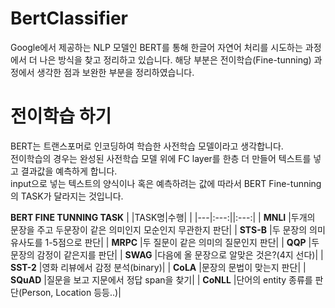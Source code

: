 # BertClassifier
Google에서 제공하는 NLP 모델인 BERT를 통해 한글어 자연어 처리를 시도하는 과정에서 더 나은 방식을 찾고 정리하고 있습니다. 해당 부분은 전이학습(Fine-tunning) 과정에서 생각한 점과 보완한 부분을 정리하였습니다.

# 전이학습 하기
BERT는 트랜스포머로 인코딩하여 학습한 사전학습 모델이라고 생각합니다.   
전이학습의 경우는 완성된 사전학습 모델 위에 FC layer를 한층 더 만들어 텍스트를 넣고 결과값을 예측하게 합니다.   
input으로 넣는 텍스트의 양식이나 혹은 예측하려는 값에 따라서 BERT Fine-tunning의 TASK가 달라지는 것입니다.   

**BERT FINE TUNNING TASK**
|   |TASK명|수행|  |
|---|:---:||:---:|
| **MNLI**  |두개의 문장을 주고 두문장이 같은 의미인지 모순인지 무관한지 판단|
| **STS-B**  |두 문장의 의미 유사도를 1-5점으로 판단|
| **MRPC**  |두 질문이 같은 의미의 질문인지 판단|
| **QQP**  |두 문장의 감정이 같은지를 판단|
| **SWAG**  |다음에 올 문장으로 알맞은 것은?(4지 선다)|
| **SST-2** |영화 리뷰에서 감정 분석(binary)|
| **CoLA**  |문장의 문법이 맞는지 판단|
| **SQuAD**  |질문을 보고 지문에서 정답 span을 찾기|
| **CoNLL**  |단어의 entity 종류를 판단(Person, Location 등등..)|
